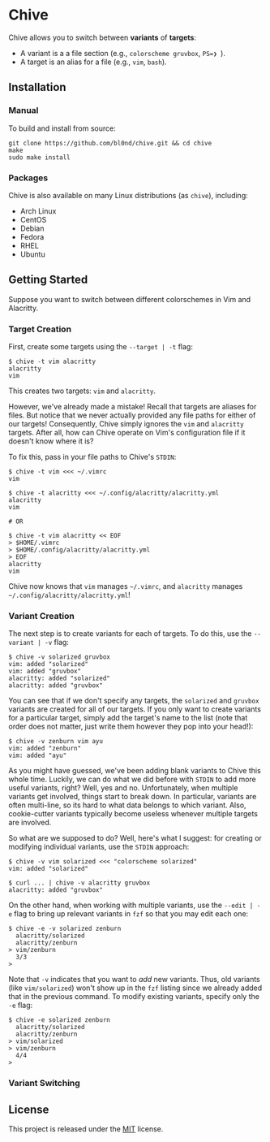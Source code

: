 # Chive

Chive allows you to switch between **variants** of **targets**:

* A variant is a a file section (e.g., `colorscheme gruvbox`, `PS=❯ `).
* A target is an alias for a file (e.g., `vim`, `bash`).

<!--## Motivation-->

<!--Traditionally, you'd more or less maintain entire copies of both files and-->
<!--switch between the copies manually. However,-->

<!--* The differences between copies are typically small compared to the rest of-->
  <!--the file, making this approach quite wasteful.-->

<!--* You have to switch copies for each file manually. That is, you have to do-->
  <!--something like `cp vim-gruvbox ~/.vimrc && cp bash-pure ~/.bashrc`).-->

<!--Most other solutions typically use a version control system such as Git,-->
<!--tracking different versions of files as branches or commits. However,-->

<!--* This often requires turning `$HOME` or other directories into a Git repository.-->

<!--* If you track changes unrelated to color schemes and prompts, maintaining and-->
  <!--switching between different versions becomes a lot harder. And even if you-->
  <!--don't, you'd have to manually exclude the unrelated changes on every-->
  <!--staging/commit.-->

<!--* It's much too complex for what we're trying to do. You shouldn't need to know-->
  <!--how commits or branches work just to switch color schemes.-->

<!--Finally, we have programs such as [mondo]() and [pywal](), which more or less-->
<!--use special template files to replace sections of a file. However,-->

<!--* They typically require modifications to the original file.-->

<!--* They're quite limited in scope (e.g., `mondo` and `pywal` are geared towards-->
  <!--colors).-->

<!--And so here we are.-->

## Installation

### Manual

To build and install from source:

```
git clone https://github.com/bl0nd/chive.git && cd chive
make
sudo make install
```

### Packages

Chive is also available on many Linux distributions (as `chive`), including:

* Arch Linux
* CentOS
* Debian
* Fedora
* RHEL
* Ubuntu

## Getting Started

Suppose you want to switch between different colorschemes in Vim and Alacritty.

### Target Creation

First, create some targets using the `--target | -t` flag:

```console
$ chive -t vim alacritty
alacritty
vim
```

This creates two targets: `vim` and `alacritty`.

However, we've already made a mistake! Recall that targets are aliases for
files. But notice that we never actually provided any file paths for either of
our targets! Consequently, Chive simply ignores the `vim` and `alacritty`
targets. After all, how can Chive operate on Vim's configuration file if it
doesn't know where it is?

To fix this, pass in your file paths to Chive's `STDIN`:

```console
$ chive -t vim <<< ~/.vimrc
vim

$ chive -t alacritty <<< ~/.config/alacritty/alacritty.yml
alacritty
vim

# OR

$ chive -t vim alacritty << EOF
> $HOME/.vimrc
> $HOME/.config/alacritty/alacritty.yml
> EOF
alacritty
vim
```

Chive now knows that `vim` manages `~/.vimrc`, and `alacritty` manages
`~/.config/alacritty/alacritty.yml`!

<!--* To have shell expansion and substitution in here strings, don't quote the string.-->

<!--* Here docs don't expand `~`, so be sure to use `$HOME` instead.-->

### Variant Creation

The next step is to create variants for each of targets. To do this, use the
`--variant | -v` flag:

```console
$ chive -v solarized gruvbox
vim: added "solarized"
vim: added "gruvbox"
alacritty: added "solarized"
alacritty: added "gruvbox"
```

You can see that if we don't specify any targets, the `solarized` and `gruvbox`
variants are created for all of our targets. If you only want to create
variants for a particular target, simply add the target's name to the list
(note that order does not matter, just write them however they pop into your
head!):

```console
$ chive -v zenburn vim ayu
vim: added "zenburn"
vim: added "ayu"
```

As you might have guessed, we've been adding blank variants to Chive this whole
time. Luckily, we can do what we did before with `STDIN` to add more useful
variants, right?  Well, yes and no. Unfortunately, when multiple variants get
involved, things start to break down. In particular, variants are often multi-line,
so its hard to what data belongs to which variant. Also, cookie-cutter variants typically
become useless whenever multiple targets are involved.

So what are we supposed to do? Well, here's what I suggest: for creating or
modifying individual variants, use the `STDIN` approach:

```console
$ chive -v vim solarized <<< "colorscheme solarized"
vim: added "solarized"

$ curl ... | chive -v alacritty gruvbox
alacritty: added "gruvbox"
```

On the other hand, when working with multiple variants, use the `--edit | -e`
flag to bring up relevant variants in `fzf` so that you may edit each one:

<!--TODO: Use GIF here-->

```console
$ chive -e -v solarized zenburn
  alacritty/solarized
  alacritty/zenburn
> vim/zenburn
  3/3
>
  ```

Note that `-v` indicates that you want to *add* new variants. Thus, old
variants (like `vim/solarized`) won't show up in the `fzf` listing since we
already added that in the previous command. To modify existing variants,
specify only the `-e` flag:

```console
$ chive -e solarized zenburn
  alacritty/solarized
  alacritty/zenburn
> vim/solarized
> vim/zenburn
  4/4
>
  ```


### Variant Switching

<!--### Rules-->

<!--#### Naming-->
<!--* Target and template names may consist of letters, numbers, `-`, and `_`.-->
<!--* Target and template names may start with a letter or number.-->
<!--* Target and template names must be unique across target and template namespaces-->

<!--#### Variants-->
<!--In order to switch variants without requiring additional information in the-->
<!--original target file, Chive needs some help. In particular, Chive needs to-->
<!--somehow know where in the target to begin deleting and adding text/data.-->

<!--To do this, Chive searches all the variants for a particular target to see if-->
<!--any of them has an exact match against the target file. If there is, then Chive-->
<!--can determine on its own where it needs to start and how much work it needs to-->
<!--do. If none of the variants have a match against the target, then Chive cannot-->
<!--do anything.-->

<!--Consequently, it is very important that you do not modify sections managed by-->
<!--Chive and that your initial variant matches what you have in the target file-->
<!--exactly, otherwise Chive won't know where to start!-->

## License
This project is released under the [MIT](LICENSE) license.
